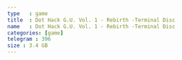 ```yaml
---
type   : game
title  : Dot Hack G.U. Vol. 1 - Rebirth -Terminal Disc
name   : Dot Hack G.U. Vol. 1 - Rebirth -Terminal Disc
categories: [game]
telegram : 396
size : 3.4 GB
---
```



